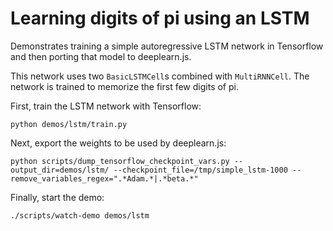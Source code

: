 # Learning digits of pi using an LSTM

Demonstrates training a simple autoregressive LSTM network in Tensorflow and
then porting that model to deeplearn.js.

This network uses two ``BasicLSTMCell``s combined with ``MultiRNNCell``. The
network is trained to memorize the first few digits of pi.

First, train the LSTM network with Tensorflow:

```
python demos/lstm/train.py
```

Next, export the weights to be used by deeplearn.js:

```
python scripts/dump_tensorflow_checkpoint_vars.py --output_dir=demos/lstm/ --checkpoint_file=/tmp/simple_lstm-1000 --remove_variables_regex=".*Adam.*|.*beta.*"
```

Finally, start the demo:

```
./scripts/watch-demo demos/lstm
```
